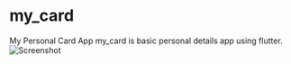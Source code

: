 # my_card
My Personal Card App
my_card is basic personal details app using flutter.
![Screenshot](https://github.com/SmakshiA/My_Card/assets/112183051/bb41eeef-2f57-43df-b8e5-aaa0182112c1)
